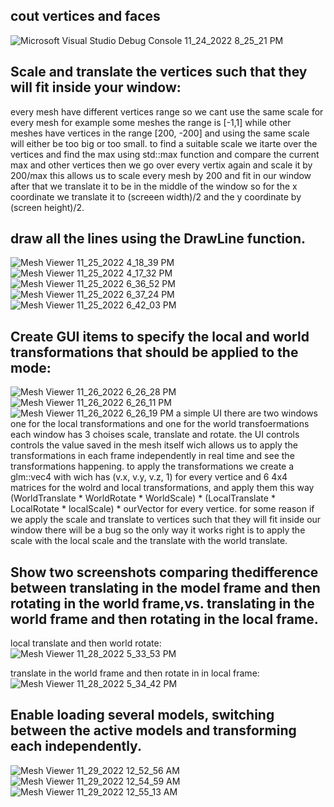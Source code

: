 ## cout vertices and faces

![Microsoft Visual Studio Debug Console 11_24_2022 8_25_21 PM](https://user-images.githubusercontent.com/115185916/203847618-ec2138c4-1841-4432-b5c0-55165b605e4c.png)

## Scale and translate the vertices such that they will fit inside your window:
every mesh have different vertices range so we cant use the same scale for every mesh for example some meshes the range is [-1,1] while other meshes have vertices in the range [200, -200] and using the same scale will either be too big or too small. to find a suitable scale we itarte over the vertices and find the max using std::max function and compare the current max and other vertices then we go over every vertix again and scale it by 200/max this allows us to scale every mesh by 200 and fit in our window after that we translate it to be in the middle of the window so for the x coordinate we translate it to (screeen width)/2 and the y coordinate by (screen height)/2.

## draw all the lines using the DrawLine function.
![Mesh Viewer 11_25_2022 4_18_39 PM](https://user-images.githubusercontent.com/115185916/204026923-c9ea4a30-c2a1-4a96-9902-434d33d35bef.png)
![Mesh Viewer 11_25_2022 4_17_32 PM](https://user-images.githubusercontent.com/115185916/204026937-c1d49c50-c046-4cce-be71-235b7241b412.png)
![Mesh Viewer 11_25_2022 6_36_52 PM](https://user-images.githubusercontent.com/115185916/204026960-e7b63eb0-7954-4ce3-bb20-cdcadfe58097.png)
![Mesh Viewer 11_25_2022 6_37_24 PM](https://user-images.githubusercontent.com/115185916/204026970-da66e3fd-1ab5-4b84-9112-13650d739a8d.png)
![Mesh Viewer 11_25_2022 6_42_03 PM](https://user-images.githubusercontent.com/115185916/204027536-5aaeca0d-f701-48e5-a770-e9e4dcc40871.png)

## Create GUI items to specify the local and world transformations that should be applied to the mode:
![Mesh Viewer 11_26_2022 6_26_28 PM](https://user-images.githubusercontent.com/115185916/204098849-0739a495-33a8-4bb5-81f8-e49ee9b48bac.png)
![Mesh Viewer 11_26_2022 6_26_11 PM](https://user-images.githubusercontent.com/115185916/204098850-94ebd185-2090-44cb-bbaa-e800387c619a.png)
![Mesh Viewer 11_26_2022 6_26_19 PM](https://user-images.githubusercontent.com/115185916/204098851-1c9ffad4-c0c2-4654-a364-f45528e95afc.png)
a simple UI there are two windows one for the local transformations and one for the world transfoermations each window has 3 choises scale, translate and rotate.
the UI controls controls the value saved in the mesh itself wich allows us to apply the transformations in each frame independently in real time and see the transformations happening. to apply the transformations we create a glm::vec4 with wich has (v.x, v.y, v.z, 1) for every vertice and 6 4x4 matrices for the wolrd and local transformations, and apply them this way (WorldTranslate * WorldRotate * WorldScale) * (LocalTranslate * LocalRotate * localScale) * ourVector for every vertice. for some reason if we apply the scale and translate to vertices such that they will fit inside our window there will be a bug so the only way it works right is to apply the scale with the local scale and the translate with the world translate.

## Show two screenshots comparing thedifference between translating in the model frame and then rotating in the world frame,vs. translating in the world frame and then rotating in the local frame.

local translate and then world rotate:
![Mesh Viewer 11_28_2022 5_33_53 PM](https://user-images.githubusercontent.com/115185916/204318021-2332e471-841c-4a7c-8e84-34edeb73165f.png)

translate in the world frame and then rotate in in local frame:
![Mesh Viewer 11_28_2022 5_34_42 PM](https://user-images.githubusercontent.com/115185916/204318256-82b30239-d684-4b71-b5ed-3056f0fc2a7d.png)

## Enable loading several models, switching between the active models and transforming each independently.

![Mesh Viewer 11_29_2022 12_52_56 AM](https://user-images.githubusercontent.com/115185916/204398280-82243766-6466-49c2-ad4b-d760227e6175.png)
![Mesh Viewer 11_29_2022 12_54_59 AM](https://user-images.githubusercontent.com/115185916/204398284-e92b72d2-d412-462e-9dd2-fc8331c48b2f.png)
![Mesh Viewer 11_29_2022 12_55_13 AM](https://user-images.githubusercontent.com/115185916/204398288-65ebac95-835b-45b7-9ce3-631bd89d3c47.png)
